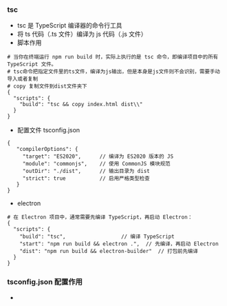 ### tsc

- tsc 是 TypeScript 编译器的命令行工具
- 将 ts 代码（.ts 文件）编译为 js 代码（.js 文件）
- 脚本作用

```
# 当你在终端运行 npm run build 时，实际上执行的是 tsc 命令，即编译项目中的所有 TypeScript 文件。
# tsc命令把指定文件里的ts文件，编译为js输出，但是本身是js文件则不会识别，需要手动导入或者复制
# copy 复制文件到dist文件夹下
{
  "scripts": {
    "build": "tsc && copy index.html dist\\"
  }
}
```

- 配置文件 tsconfig.json

```
{
   "compilerOptions": {
     "target": "ES2020",      // 编译为 ES2020 版本的 JS
     "module": "commonjs",    // 使用 CommonJS 模块规范
     "outDir": "./dist",      // 输出目录为 dist
     "strict": true           // 启用严格类型检查
   }
}
```

- electron

```
# 在 Electron 项目中，通常需要先编译 TypeScript，再启动 Electron：
{
  "scripts": {
    "build": "tsc",                  // 编译 TypeScript
    "start": "npm run build && electron .",  // 先编译，再启动 Electron
    "dist": "npm run build && electron-builder"  // 打包前先编译
  }
}
```

### tsconfig.json 配置作用

-
